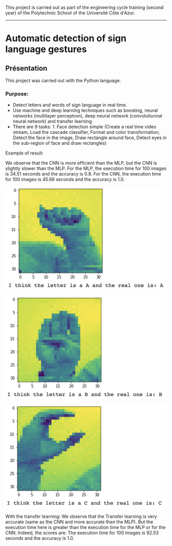 This project is carried out as part of the engineering cycle training (second year) of the Polytechnic School of the Université Côte d'Azur.
***
# Automatic detection of sign language gestures

## Présentation
This project was carried out with the Python language.

### Purpose:
* Detect letters and words of sign language in real time.
* Use machine and deep learning techniques such as boosting, neural networks (multilayer perceptron), deep neural network (convolutionnal neural network) and transfer learning.
* There are 9 tasks: 1. Face detection simple (Create a real time video stream, Load the cascade classifier, Format and color transformation, Detect the face in the image, Draw rectangle around face, Detect eyes in the sub-region of face and draw rectangles)

Example of result:

We observe that the CNN is more efficient than the MLP, but the CNN is slightly slower than the MLP.
For the MLP, the execution time for 100 images is 34.51 seconds and the accuracy is 0.8.
For the CNN, the execution time for 100 images is 45.68 seconds and the accuracy is 1.0.

![alt text](https://github.com/JulienChoukroun/Automatic-detection-of-sign-language-gestures/blob/main/Images/PredictionA.png "Prediction for the letter A")

![alt text](https://github.com/JulienChoukroun/Automatic-detection-of-sign-language-gestures/blob/main/Images/PredictionB.png "Prediction for the letter B")

![alt text](https://github.com/JulienChoukroun/Automatic-detection-of-sign-language-gestures/blob/main/Images/PredictionC.png "Prediction for the letter C")

With the transfer learning:
We observe that the Transfer learning is very accurate (same as the CNN and more accurate than the MLP). But the execution time here is greater than the execution time for the MLP or for the CNN. Indeed, the scores are:
The execution time for 100 images is 92.53 seconds and the accuracy is 1.0.

